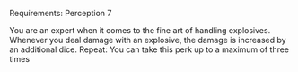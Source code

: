 Requirements: Perception 7

You are an expert when it comes to the fine art of handling explosives. Whenever you deal damage with an explosive, the damage is increased by an additional dice. Repeat: You can take this perk up to a maximum of three times
